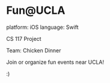 # Fun@UCLA
platform: iOS
language: Swift

CS 117 Project

Team: Chicken Dinner

Join or organize fun events near UCLA! 

:)

